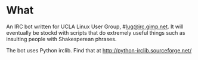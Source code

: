 # What #

An IRC bot written for UCLA Linux User Group, #lug@irc.gimp.net. It will eventually be stockd with scripts that do extremely useful things such as insulting people with Shakesperean phrases.

The bot uses Python irclib. Find that at http://python-irclib.sourceforge.net/

